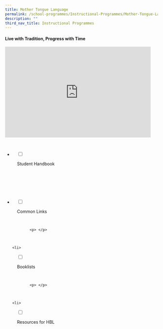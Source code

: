 ```yaml
---
title: Mother Tongue Language
permalink: /school-programmes/Instructional-Programmes/Mother-Tongue-Language/
description: ""
third_nav_title: Instructional Programmes
---
```

#### **Live with Tradition, Progress with Time**

<iframe allowfullscreen="true" height="299" width="480" frameborder="0" src="https://docs.google.com/presentation/d/e/2PACX-1vT4ndjSuuUkwSn00drYOYlbNQyn41_ZU7uVconbWr_dOQQ20zAGYCPqiEMuJk1XmHXPMHCo09zHtCsS/embed?start=false&amp;loop=false&amp;delayms=3000"></iframe>


<ul class="jekyllcodex_accordion">

&nbsp;&nbsp;<li>

&nbsp;&nbsp;&nbsp;&nbsp;<input id="accordion1" type="checkbox">

&nbsp;&nbsp;&nbsp;&nbsp;<label for="accordion1">Student Handbook</label>

&nbsp;&nbsp;&nbsp;&nbsp;<div>

&nbsp;&nbsp;&nbsp;&nbsp;&nbsp;&nbsp;<p> </p>

&nbsp;&nbsp;&nbsp;&nbsp;</div>

</li>
	<li>

&nbsp;&nbsp;&nbsp;&nbsp;<input id="accordion2" type="checkbox">

&nbsp;&nbsp;&nbsp;&nbsp;<label for="accordion2">Common Links</label>

&nbsp;&nbsp;&nbsp;&nbsp;<div>

			<p> </p>

&nbsp;&nbsp;&nbsp;&nbsp;</div>

</li>
	
	<li>

&nbsp;&nbsp;&nbsp;&nbsp;<input id="accordion3" type="checkbox">

&nbsp;&nbsp;&nbsp;&nbsp;<label for="accordion3">Booklists</label>

&nbsp;&nbsp;&nbsp;&nbsp;<div>

			<p> </p>

&nbsp;&nbsp;&nbsp;&nbsp;</div>

</li>
	
	<li>

&nbsp;&nbsp;&nbsp;&nbsp;<input id="accordion4" type="checkbox">

&nbsp;&nbsp;&nbsp;&nbsp;<label for="accordion4">Resources for HBL</label>

&nbsp;&nbsp;&nbsp;&nbsp;<div>

&nbsp;&nbsp;&nbsp;&nbsp;&nbsp;&nbsp;<p> </p>

&nbsp;&nbsp;&nbsp;&nbsp;</div>

</li>
	
	

	
</ul>
